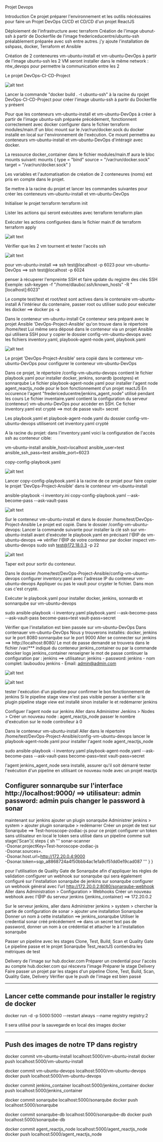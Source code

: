 Projet Devops

Introduction
Ce projet préparer l'environnement et les outilis nécéssaires pour faire un Projet DevOps CI/CD et CD/CD
d'un projet ReactJS

Déploiement de l'infrastructure avec terraform
Création de l'image ubunut-ssh à partir de Dockerfile de l'image fredericeducentre/ubuntu-ssh préalablement préparée avec ssh entre autres.
j'y ajoute l'installation de sshpass, docker, Terraform et Ansible

Création de 2 conteneures vm-ubuntu-install et vm-ubuntu-DevOps à partir de l'image ubuntu-ssh
les 2 VM seront installer dans le même network : ntw_devops pour permettre la communication entre les 2

Le projet DevOps-CI-CD-Project

![alt text](images/image.png)

Lancer la commande "docker build . -t ubuntu-ssh" à la racine du rpojet DevOps-CI-CD-Project
pour créer l'image ubuntu-ssh à partir du Dockerfile y présent

Pour que les conteneurs vm-ubuntu-install et vm-ubuntu-DevOps à créer à partir de l'image ubuntu-ssh préparée précédement, fonctionnent correctement avec docker configurer dans le fichier terraform 
modules/main.tf 
un bloc mount sur le /var/run/docker.sock du docker installé en local sur l'environnement de l'exécution.
Ce mount permettra au conteneurs vm-ubuntu-install et vm-ubuntu-DevOps d'intéragir avec docker.

La ressource docker_container dans le fichier modules/main.tf aura le bloc mounts suivant:
mounts {
    type   = "bind"
    source = "/var/run/docker.sock"
    target = "/var/run/docker.sock"
  }

Les variables et l'automatisation de création de 2 conteneures (noms) est pris en compte dans le projet.

Se mettre à la racine du projet et lancer les commandes suivantes pour créer les conteneurs vm-ubuntu-install et vm-ubuntu-DevOps

Initialiser le projet terraform
terraform init

Lister les actions qui seront exécutées avec terraform
terraform plan

Exécuter les actions configurées dans le fichier main.tf de terraform
terraform apply

![alt text](images/image-1.png)

Vérifier que les 2 vm tournent et tester l'accès ssh

![alt text](images/image-2.png)

pour vm-ubuntu-install ==>   ssh test@localhost -p 6023
pour vm-ubuntu-DevOps  ==>   ssh test@localhost -p 6024

penser à récuperer l'empreinte SSH et faire update du registre des clés SSH
Exemple:    ssh-keygen -f "/home/dlaubo/.ssh/known_hosts" -R "[localhost]:6023"

Le compte test/test et root/test sont actives dans le contenaire vm-ubuntu-install
A l'intérieur du contenaire, passer root ou utiliser sudo pour exécuter les docker ==> docker ps -a

Dans le conteneur vm-ubuntu-install
Ce conteneur sera préparé avec le projet Ansible 'DevOps-Project-Ansible' qu'on trouve dans le répertoire /home/test
Lui même sera déposé dans le conteneur via un projet Ansible qui utilisera SSH pour y copier le dossier config-vm-ubuntu-devops avec les
fichiers inventory.yaml, playbook-agent-node.yaml, playbook.yaml

![alt text](images/image-3.png)


Le projet 'DevOps-Project-Ansible' sera copié dans le conteneur vm-ubuntu-DevOps pour configurer le conteneur vm-ubuntu-DevOps

Dans ce projet, le répertoire /config-vm-ubuntu-devops contient le fichier playbook.yaml pour installer docker, jenkins, sonardb (postgres) et sonnarqube
Le fichier playbook-agent-node.yaml pour installer l'agent node agent_reactjs_node pour le bon fonctionnement d'un projet reactJS
En occurence l'agent "fredericeducentre/jenkins_agent_node" utilisé pendant les cours
Le fichier inventaire.yaml contient la configuration du serveur (conteneur) vm-ubuntu-DevOps pour accéder en SSH. Ce fichier inventory.yaml est crypté ==> mot de passe vault= secret

Les playbook.yaml et playbook-agent-node.yaml du dossier config-vm-ubuntu-devops utiliseront cet inventory.yaml crypté

A la racine du projet:
dans l'inventory.yaml voici la configuration de l'accès ssh au conteneur cible:

vm-ubuntu-install ansible_host=localhost ansible_user=test ansible_ssh_pass=test ansible_port=6023

copy-config-playbook.yaml

![alt text](images/image-5.png)

Lancer copy-config-playbook.yaml à la racine de ce projet pour faire copier le projet 'DevOps-Project-Ansible' dans le conteneur vm-ubuntu-install

ansible-playbook -i inventory.ini copy-config-playbook.yaml --ask-become-pass --ask-vault-pass

![alt text](images/image-4.png)

Sur le conteneur vm-ubuntu-install et dans le dossier /home/test/DevOps-Project-Ansible
Le projet est copié. Dans le dossier /config-vm-ubuntu-devops:
Lancer la commande suivante pour installer la clé ssh sur vm-ubuntu-install avant d'exécuter le playbook.yaml en précisant l'@IP de vm-ubuntu-devops ==> vérifier l'@IP de votre conteneur par docker inspect vm-ubuntu-devops
sudo ssh test@172.18.0.3 -p 22

![alt text](images/image-6.png)

Taper exit pour sortir du conteneur.

Dans le dossier /home/test/DevOps-Project-Ansible/config-vm-ubuntu-devops
configurer inventory.yaml avec l'adresse IP du conteneur vm-ubuntu-devops
Appliquer ou pas le vault pour crypter le fichier. Dans mon cas c'est crypté.

Exécuter le playbook.yaml pour installer docker, jenkins, sonnardb et sonnarqube sur vm-ubuntu-devops

sudo ansible-playbook -i inventory.yaml playbook.yaml --ask-become-pass --ask-vault-pass
become-pass=test
vault-pass=secret

Vérifier que l'installation est bien passée sur vm-ubuntu-DevOps
Dans contenauer vm-ubuntu-DevOps
Nous y trouverons installés: 
docker, jenkins sur le port 8080  sonnarqube sur le port 9000
Aller se connecter sur jenkins ==> http://localhost:8080/
Le mot de passe demandé se trouvera dans le fichier /var/*** indiqué du conteneur jenkins_container ou par la commande deocker logs jenkins_container
renseigner le mot de passe
continuer la configuration par : jenkins ==> utilisateur: jenkins - password: jenkins - nom complet: lauboudou jenkins - Email: admin@admin.com

![alt text](images/image-7.png)

![alt text](images/image-8.png)


tester l'exécution d'un pipeline pour confirmer le bon fonctionnement de jenkins
Si le pipeline stage view n'est pas visible penser à vérifier si le plugin pipeline stage view est installé sinon installer le et redémarrer jenkins

Configuer l'agent node sur jenkins
Aller dans Administrer Jenkins > Nodes > Créer un nouveau node : agent_reactjs_node
passer le nombre d'exécution sur le node controlleur à 0

Dans le conteneur vm-ubuntu-install
Aller dans le répertoire /home/test/DevOps-Project-Ansible/config-vm-ubuntu-devops
lancer le playbook-agent-node.yaml pour installer l'agent node agent_reactjs_node

sudo ansible-playbook -i inventory.yaml playbook-agent-node.yaml --ask-become-pass --ask-vault-pass
become-pass=test
vault-pass=secret

l'agent jenkins_agent_node sera installé, assurer qu'il soit démarré
tester l'exécution d'un pipeline en utilisant ce nouveau node avec un projet reactjs

Configurer sonnarqube sur l'interface http://localhost:9000/ ==> utilisateur: admin password: admin puis changer le password à sonar
-----------------------------------------------------------------------
maintenant sur jenkins
ajouter un plugin sonarqube
Administrer jenkins > system > ajouter plugin sonarqube > redémarrer
Créer un projet de test sur Sonarqube ==> Test-horoscope-zodiac-js
pour ce projet configurer un token sans utilisateur en local
le token sera utilisé dans un pipeline comme suit
stage('Scan'){
     steps {
        sh '''
          sonar-scanner \
          -Dsonar.projectKey=Test-horoscope-zodiac-js \
          -Dsonar.sources=. \
          -Dsonar.host.url=http://172.20.0.4:9000 \
          -Dsonar.token=sqp_a8868724a4f50bbb4ac1e1a9cf51dd0e19cad087
        '''
    }
}

pour l'utilisation de Quality Gate de Sonarqube afin d'appliquer les règles de validation configurer un webhook sur sonarqube qui sera également configuré sur l'installation sonarqube de jenkins
sur sonarqube configurer un webhook général avec l’url http://172.20.0.2:8080/sonarqube-webhook
Aller dans Administration > Configuration > Webhooks
Créer un nouveau webhook avec l'@IP du serveur jenkins (jenkins_container) ==> 172.20.0.2

Sur le serveur jenkins, aller dans Administrer jenkins > system > chercher la partie de configuration de sonar > ajouter une installation Sonarqube
Donner un nom à cette installation ==> jenkins_sonarqube
Utiliser le credential sonar créé précédement ==> dans un secret text
pas de password, donner un nom à ce crédéntial et attacher le à l'installation sonarqube

Passer un pipeline avec les stages Clone, Test, Build, Scan et Quality Gate
Le pipeline passe et le projet Sonarqube Test_reactJS contiendra les métriques de test

Delivery de l'image sur hub.docker.com
Préparer un credential pour l'accès au compte hub.docker.com qui réscevra l'image
Préparer le stage Delivery
Faire passer un projet par les stages d'un pipeline
Clone, Test, Build, Scan, Quality Gate, Delivery
Vérifier que le push de l'image est bien passé

-------------------------------------------------------------------------------
Lancer cette commande pour installer le registry de docker
----------------------------------------------------------------------------------------
docker run -d -p 5000:5000 --restart always --name registry registry:2

Il sera utilisé pour la sauvegarde en local des images docker

---------------------------------------------------------------------
Push des images de notre TP dans registry
---------------------------------------------------------------------
docker commit vm-ubuntu-install localhost:5000/vm-ubuntu-install
docker push localhost:5000/vm-ubuntu-install

docker commit vm-ubuntu-devops localhost:5000/vm-ubuntu-devops
docker push localhost:5000/vm-ubuntu-devops

docker commit jenkins_container localhost:5000/jenkins_container
docker push localhost:5000/jenkins_container

docker commit sonarqube localhost:5000/sonarqube
docker push localhost:5000/sonarqube

docker commit sonarqube-db localhost:5000/sonarqube-db
docker push localhost:5000/sonarqube-db

docker commit agent_reactjs_node localhost:5000/agent_reactjs_node
docker push localhost:5000/agent_reactjs_node

